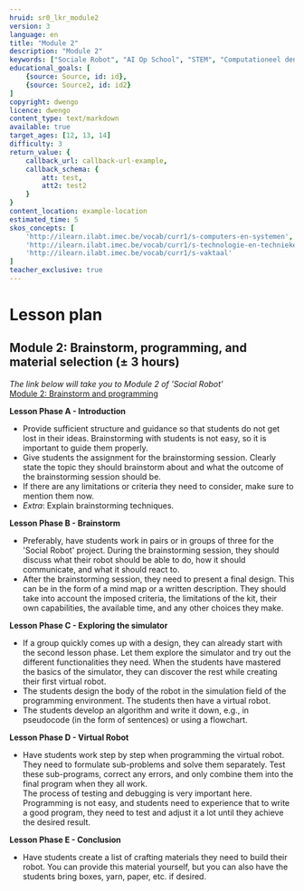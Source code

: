 ```yaml
---
hruid: sr0_lkr_module2
version: 3
language: en
title: "Module 2"
description: "Module 2"
keywords: ["Sociale Robot", "AI Op School", "STEM", "Computationeel denken", "Grafisch programmeren"]
educational_goals: [
    {source: Source, id: id}, 
    {source: Source2, id: id2}
]
copyright: dwengo
licence: dwengo
content_type: text/markdown
available: true
target_ages: [12, 13, 14]
difficulty: 3
return_value: {
    callback_url: callback-url-example,
    callback_schema: {
        att: test,
        att2: test2
    }
}
content_location: example-location
estimated_time: 5
skos_concepts: [
    'http://ilearn.ilabt.imec.be/vocab/curr1/s-computers-en-systemen', 
    'http://ilearn.ilabt.imec.be/vocab/curr1/s-technologie-en-technieken', 
    'http://ilearn.ilabt.imec.be/vocab/curr1/s-vaktaal'
]
teacher_exclusive: true
---
```

# Lesson plan
## Module 2: Brainstorm, programming, and material selection (± 3 hours)

*The link below will take you to Module 2 of 'Social Robot'* <br>
[Module 2: Brainstorm and programming](https://www.dwengo.org/learning-path.html?hruid=sr2&language=en&te=true "Module 2")  

**Lesson Phase A - Introduction**
* Provide sufficient structure and guidance so that students do not get lost in their ideas. Brainstorming with students is not easy, so it is important to guide them properly.
* Give students the assignment for the brainstorming session. Clearly state the topic they should brainstorm about and what the outcome of the brainstorming session should be.
* If there are any limitations or criteria they need to consider, make sure to mention them now.
* *Extra*: Explain brainstorming techniques.

**Lesson Phase B - Brainstorm**
* Preferably, have students work in pairs or in groups of three for the 'Social Robot' project. During the brainstorming session, they should discuss what their robot should be able to do, how it should communicate, and what it should react to.
* After the brainstorming session, they need to present a final design. This can be in the form of a mind map or a written description. They should take into account the imposed criteria, the limitations of the kit, their own capabilities, the available time, and any other choices they make.

**Lesson Phase C - Exploring the simulator**
* If a group quickly comes up with a design, they can already start with the second lesson phase. Let them explore the simulator and try out the different functionalities they need. When the students have mastered the basics of the simulator, they can discover the rest while creating their first virtual robot.
* The students design the body of the robot in the simulation field of the programming environment. The students then have a virtual robot. 
* The students develop an algorithm and write it down, e.g., in pseudocode (in the form of sentences) or using a flowchart.

**Lesson Phase D - Virtual Robot**
* Have students work step by step when programming the virtual robot. They need to formulate sub-problems and solve them separately. Test these sub-programs, correct any errors, and only combine them into the final program when they all work.  
The process of testing and debugging is very important here. Programming is not easy, and students need to experience that to write a good program, they need to test and adjust it a lot until they achieve the desired result.

**Lesson Phase E - Conclusion**
* Have students create a list of crafting materials they need to build their robot. You can provide this material yourself, but you can also have the students bring boxes, yarn, paper, etc. if desired. 
